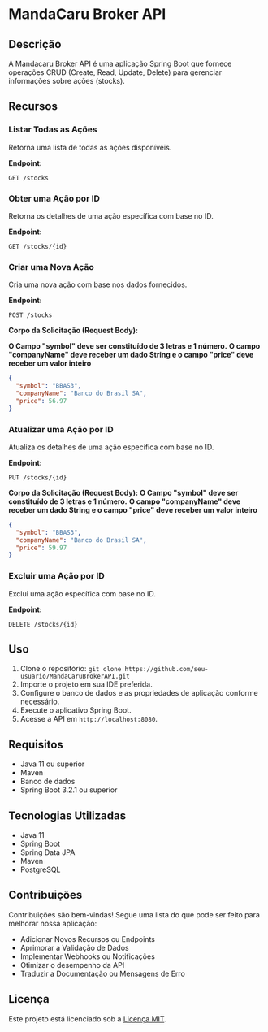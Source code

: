 # MandaCaru Broker API

## Descrição
A Mandacaru Broker API é uma aplicação Spring Boot que fornece operações CRUD (Create, Read, Update, Delete) para gerenciar informações sobre ações (stocks).

## Recursos

### Listar Todas as Ações
Retorna uma lista de todas as ações disponíveis.

**Endpoint:**
```http
GET /stocks
```

### Obter uma Ação por ID

Retorna os detalhes de uma ação específica com base no ID.

**Endpoint:**
```http
GET /stocks/{id}
```

### Criar uma Nova Ação
Cria uma nova ação com base nos dados fornecidos.

**Endpoint:**
```http
POST /stocks
```
**Corpo da Solicitação (Request Body):**

**O Campo "symbol" deve ser constituído de 3 letras e 1 número.**
**O campo "companyName" deve receber um dado String e o campo "price" deve receber um valor inteiro**

```JSON
{
  "symbol": "BBAS3", 
  "companyName": "Banco do Brasil SA",
  "price": 56.97
}

```
### Atualizar uma Ação por ID
Atualiza os detalhes de uma ação específica com base no ID.

**Endpoint:**
```http
PUT /stocks/{id}
```
**Corpo da Solicitação (Request Body):**
**O Campo "symbol" deve ser constituído de 3 letras e 1 número.**
**O campo "companyName" deve receber um dado String e o campo "price" deve receber um valor inteiro**

```JSON
{
  "symbol": "BBAS3",
  "companyName": "Banco do Brasil SA",
  "price": 59.97
}

```

### Excluir uma Ação por ID
Exclui uma ação específica com base no ID.

**Endpoint:**
```http
DELETE /stocks/{id}
```


## Uso
1. Clone o repositório: `git clone https://github.com/seu-usuario/MandaCaruBrokerAPI.git`
2. Importe o projeto em sua IDE preferida.
3. Configure o banco de dados e as propriedades de aplicação conforme necessário.
4. Execute o aplicativo Spring Boot.
5. Acesse a API em `http://localhost:8080`.

## Requisitos
- Java 11 ou superior
- Maven
- Banco de dados
- Spring Boot 3.2.1 ou superior

## Tecnologias Utilizadas
- Java 11
- Spring Boot
- Spring Data JPA
- Maven
- PostgreSQL

## Contribuições
Contribuições são bem-vindas! Segue uma lista do que pode ser feito para melhorar nossa aplicação:
- Adicionar Novos Recursos ou Endpoints
- Aprimorar a Validação de Dados
- Implementar Webhooks ou Notificações
- Otimizar o desempenho da API
- Traduzir a Documentação ou Mensagens de Erro

## Licença
Este projeto está licenciado sob a [Licença MIT](LICENSE).

